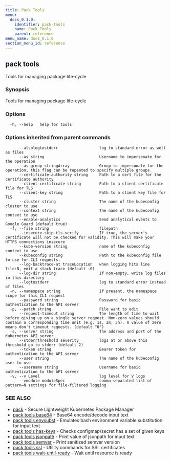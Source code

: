 ```yaml
---
title: Pack Tools
menu:
  docs_0.1.0:
    identifier: pack-tools
    name: Pack Tools
    parent: reference
menu_name: docs_0.1.0
section_menu_id: reference
---
```

## pack tools

Tools for managing package life-cycle

### Synopsis

Tools for managing package life-cycle

### Options

```
  -h, --help   help for tools
```

### Options inherited from parent commands

```
      --alsologtostderr                  log to standard error as well as files
      --as string                        Username to impersonate for the operation
      --as-group stringArray             Group to impersonate for the operation, this flag can be repeated to specify multiple groups.
      --certificate-authority string     Path to a cert file for the certificate authority
      --client-certificate string        Path to a client certificate file for TLS
      --client-key string                Path to a client key file for TLS
      --cluster string                   The name of the kubeconfig cluster to use
      --context string                   The name of the kubeconfig context to use
      --enable-analytics                 Send analytical events to Google Guard (default true)
  -f, --file string                      filepath
      --insecure-skip-tls-verify         If true, the server's certificate will not be checked for validity. This will make your HTTPS connections insecure
      --kube-version string              name of the kubeconfig context to use
      --kubeconfig string                Path to the kubeconfig file to use for CLI requests.
      --log-backtrace-at traceLocation   when logging hits line file:N, emit a stack trace (default :0)
      --log-dir string                   If non-empty, write log files in this directory
      --logtostderr                      log to standard error instead of files
  -n, --namespace string                 If present, the namespace scope for this CLI request
      --password string                  Password for basic authentication to the API server
  -p, --patch string                     File want to edit
      --request-timeout string           The length of time to wait before giving up on a single server request. Non-zero values should contain a corresponding time unit (e.g. 1s, 2m, 3h). A value of zero means don't timeout requests. (default "0")
  -s, --server string                    The address and port of the Kubernetes API server
      --stderrthreshold severity         logs at or above this threshold go to stderr (default 2)
      --token string                     Bearer token for authentication to the API server
      --user string                      The name of the kubeconfig user to use
      --username string                  Username for basic authentication to the API server
  -v, --v Level                          log level for V logs
      --vmodule moduleSpec               comma-separated list of pattern=N settings for file-filtered logging
```

### SEE ALSO

* [pack](/docs/0.1.0/reference/pack)	 - Secure Lightweight Kubernetes Package Manager
* [pack tools base64](/docs/0.1.0/reference/pack_tools_base64)	 - Base64 encode/decode input text
* [pack tools envsubst](/docs/0.1.0/reference/pack_tools_envsubst)	 - Emulates bash environment variable substitution for input text
* [pack tools has-keys](/docs/0.1.0/reference/pack_tools_has-keys)	 - Checks configmap/secret has a set of given keys
* [pack tools jsonpath](/docs/0.1.0/reference/pack_tools_jsonpath)	 - Print value of jsonpath for input text
* [pack tools semver](/docs/0.1.0/reference/pack_tools_semver)	 - Print sanitized semver version
* [pack tools ssl](/docs/0.1.0/reference/pack_tools_ssl)	 - Utility commands for SSL certificates
* [pack tools wait-until-ready](/docs/0.1.0/reference/pack_tools_wait-until-ready)	 - Wait until resource is ready

